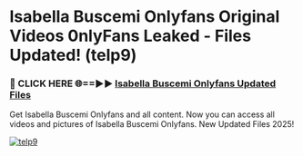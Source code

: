 # Isabella Buscemi Onlyfans Original Videos 0nlyFans Leaked - Files Updated! (telp9)

<h3>🔴 CLICK HERE 🌐==►► <a href="https://best4dudes.click/HH4t6V" rel="nofollow">Isabella Buscemi Onlyfans Updated Files</a></h3>

Get Isabella Buscemi Onlyfans and all content. Now you can access all videos and pictures of Isabella Buscemi Onlyfans. New Updated Files 2025!

[![telp9](https://github.com/user-attachments/assets/8c521d6e-e6e3-4a75-9320-d58ab9d79d5b)](https://best4dudes.click/HH4t6V)
